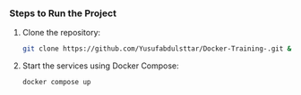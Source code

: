 ### Steps to Run the Project

1. Clone the repository:
   ```bash
   git clone https://github.com/Yusufabdulsttar/Docker-Training-.git && cd Docker-Training-/ 
2. Start the services using Docker Compose:
   ```bash
   docker compose up 
